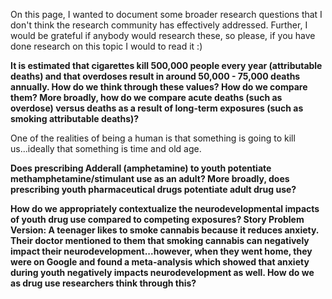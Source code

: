<!--- Open Questions --->

On this page, I wanted to document some broader research questions that I don't think the research community has effectively addressed. Further, I would be grateful if anybody would research these, so please, if you have done research on this topic I would to read it :)

**It is estimated that cigarettes kill 500,000 people every year (attributable deaths) and that overdoses result in around 50,000 - 75,000 deaths annually. How do we think through these values? How do we compare them? More broadly, how do we compare acute deaths (such as overdose) versus deaths as a result of long-term exposures (such as smoking attributable deaths)?**

One of the realities of being a human is that something is going to kill us...ideally that something is time and old age. 

**Does prescribing Adderall (amphetamine) to youth potentiate methamphetamine/stimulant use as an adult? More broadly, does prescribing youth pharmaceutical drugs potentiate adult drug use?**

**How do we appropriately contextualize the neurodevelopmental impacts of youth drug use compared to competing exposures? Story Problem Version: A teenager likes to smoke cannabis because it reduces anxiety. Their doctor mentioned to them that smoking cannabis can negatively impact their neurodevelopment...however, when they went home, they were on Google and found a meta-analysis which showed that anxiety during youth negatively impacts neurodevelopment as well. How do we as drug use researchers think through this?**




